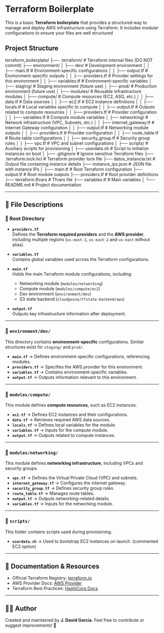 # Terraform Boilerplate

This is a basic **Terraform boilerplate** that provides a structured way to manage and deploy AWS infrastructure using Terraform. It includes modular configurations to ensure your files are well structured

## Project Structure

terraform_boilerplate/
├── .terraform/                # Terraform internal files (DO NOT commit)
├── environment/
│   ├── dev/                   # Development environment
│   │   ├── main.tf            # Environment-specific configurations
│   │   ├── output.tf          # Environment-specific outputs
│   │   ├── providers.tf       # Provider settings for this environment
│   │   ├── variables.tf       # Environment-specific variables
│   ├── staging/               # Staging environment (future use)
│   ├── prod/                  # Production environment (future use)
│
├── modules/                   # Reusable infrastructure modules
│   ├── compute/               # Compute resources (EC2, ASG, etc.)
│   │   ├── data.tf            # Data sources
│   │   ├── ec2.tf             # EC2 instance definitions
│   │   ├── locals.tf          # Local variables specific to compute
│   │   ├── output.tf          # Outputs related to compute resources
│   │   ├── providers.tf       # Provider configuration
│   │   ├── variables.tf       # Compute module variables
│   ├── networking/            # Network infrastructure (VPC, Subnets, etc.)
│   │   ├── internet_gateway.tf # Internet Gateway configuration
│   │   ├── output.tf          # Networking module outputs
│   │   ├── providers.tf       # Provider configuration
│   │   ├── route_table.tf     # Route table configurations
│   │   ├── security_group.tf  # Security group rules
│   │   ├── vpc.tf             # VPC and subnet configurations
│
├── scripts/                   # Auxiliary scripts for provisioning
│   ├── userdata.sh            # Script to initialize instances on boot
│
├── .gitignore                 # Ignore sensitive Terraform files
├── .terraform.lock.hcl         # Terraform provider lock file
├── datos_instancia.txt         # Output file containing instance details
├── instance_ips.json           # JSON file with instance IPs
│
├── main.tf                     # Root Terraform configuration
├── output.tf                    # Root module outputs
├── providers.tf                 # Root provider definitions
├── terraform.tfvars             # Tfvars file
├── variables.tf                 # Main variables
│
└── README.md                    # Project documentation

---

## **📜 File Descriptions**

### **🔹 Root Directory**
- **`providers.tf`**  
  Defines the **Terraform required providers** and the **AWS provider**, including multiple regions (`us-east-1`, `us-east-2` and `us-east` without alias).
  
- **`variables.tf`**  
  Contains global variables used across the Terraform configurations.

- **`main.tf`**  
  Holds the main Terraform module configurations, including:
  - Networking module (`modules/networking`)
  - Compute module (`modules/compute/ec2`)
  - Dev environment (`environment/dev`)
  - S3 state backend (`cloudposse/tfstate-backend/aws`)

- **`output.tf`**  
  Outputs key infrastructure information after deployment.

---

### **🔹 `environment/dev/`**
This directory contains **environment-specific** configurations. Similar structures exist for `staging/` and `prod/`.

- **`main.tf`** → Defines environment-specific configurations, referencing modules.  
- **`providers.tf`** → Specifies the AWS provider for this environment.  
- **`variables.tf`** → Contains environment-specific variables.  
- **`output.tf`** → Outputs information relevant to this environment.

---

### **🔹 `modules/compute/`**
This module defines **compute resources**, such as EC2 instances.

- **`ec2.tf`** → Defines EC2 instances and their configurations.
- **`data.tf`** → Retrieves required AWS data sources.
- **`locals.tf`** → Defines local variables for the module.
- **`variables.tf`** → Inputs for the compute module.
- **`output.tf`** → Outputs related to compute instances.

---

### **🔹 `modules/networking/`**
This module defines **networking infrastructure**, including VPCs and security groups.

- **`vpc.tf`** → Defines the Virtual Private Cloud (VPC) and subnets.
- **`internet_gateway.tf`** → Configures the internet gateway.
- **`security_group.tf`** → Defines security group rules.
- **`route_table.tf`** → Manages route tables.
- **`output.tf`** → Outputs networking-related details.
- **`variables.tf`** → Inputs for the networking module.

---

### **🔹 `scripts/`**
This folder contains scripts used during provisioning.

- **`userdata.sh`** → Used to bootstrap EC2 instances on launch. (commented EC2 option)

---

## **📖 Documentation & Resources**
- Official Terraform Registry: [terraform.io](https://registry.terraform.io/)  
- AWS Provider Docs: [AWS Provider](https://registry.terraform.io/providers/hashicorp/aws/latest/docs)  
- Terraform Best Practices: [HashiCorp Docs](https://developer.hashicorp.com/terraform/docs)  

---

## **👨‍💻 Author**
Created and maintained by **J. David Garcia**. Feel free to contribute or suggest improvements! 🚀

